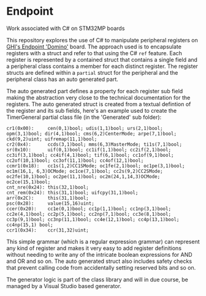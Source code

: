 # Endpoint
Work associated with C# on STM32MP boards

This repository explores the use of C# to manipulate peripheral registers on [GHI's Endpoint 'Domino'](https://www.ghielectronics.com/endpoint/) board. The approach used is to encapsulate registers with a struct and refer to that using the C# `ref` feature. Each register is represented by a contained struct that contains a single field and a peripheral class contains a member for each distinct register. The register structs are defined within a `partial` struct for the peripheral and the peripheral class has an auto generated part.

The auto generated part defines a property for each register sub field making the abstraction very close to the technical documentation for the registers. The auto generated struct is created from a textual defintion of the register and its sub fields, here's an example used to create the TimerGeneral partial class file (in the 'Generated' sub folder):

```
cr1(0x00):     cen(0,1)bool; udis(1,1)bool; urs(2,1)bool; opm(3,1)bool; dir(4,1)bool; cms(6,2)CenterMode; arpe(7,1)bool; ckd(9,2)uint; uifremap(11,1)bool;
cr2(0x4):      ccds(3,1)bool; mms(6,3)MasterMode; ti1s(7,1)bool;
sr(0x10):      uif(0,1)bool; cc1if(1,1)bool; cc2if(2,1)bool; cc3if(3,1)bool; cc4if(4,1)bool; tif(6,1)bool; cc1of(9,1)bool; cc2of(10,1)bool; cc3of(11,1)bool; cc4of(12,1)bool;
ccmr1(0x18):   cc1s(1,2)CC1SMode; oc1fe(2,1)bool; oc1pe(3,1)bool; oc1m(16,1, 6,3)OCMode; oc1ce(7,1)bool; cc2s(9,2)CC2SMode; oc2fe(10,1)bool; oc2pe(11,1)bool; oc2m(24,1,14,3)OCMode; oc2ce(15,1)bool;
cnt_nre(0x24): this(32,1)bool;
cnt_rem(0x24): this(31,1)bool; uifcpy(31,1)bool;
arr(0x2C):     this(31,1)bool;
psc(0x28):     value(15,16)uint;
ccer(0x20):    cc1e(0,1)bool; cc1p(1,1)bool; cc1np(3,1)bool; cc2e(4,1)bool; cc2p(5,1)bool; cc2np(7,1)bool; cc3e(8,1)bool; cc3p(9,1)bool; cc3np(11,1)bool; cc4e(12,1)bool; cc4p(13,1)bool; cc4np(15,1) bool;
ccr1(0x34):    ccr(31,32)uint;
```
This simple grammar (which is a regular expression grammar) can represent any kind of register and makes it very easy to add register definitions without needing to write any of the intricate boolean expressions for AND and OR and so on. The auto generated struct also includes safety checks that prevent calling code from accidentally setting reserved bits and so on.

The generator logic is part of the class library and will in due course, be managed by a Visual Studio based generator.


